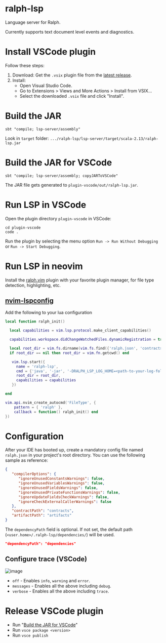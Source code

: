 # ralph-lsp

Language server for Ralph.

Currently supports text document level events and diagnostics.

# Install VSCode plugin

Follow these steps:

1. Download: Get the `.vsix` plugin file from the [latest release](https://github.com/alephium/ralph-lsp/releases).
2. Install:
    - Open Visual Studio Code.
    - Go to Extensions > Views and More Actions > Install from VSIX...
    - Select the downloaded `.vsix` file and click "Install".

# Build the JAR

```shell
sbt "compile; lsp-server/assembly"
```

Look in `target` folder: `.../ralph-lsp/lsp-server/target/scala-2.13/ralph-lsp.jar`

# Build the JAR for VSCode

```shell
sbt "compile; lsp-server/assembly; copyJARToVSCode"
```

The JAR file gets generated to `plugin-vscode/out/ralph-lsp.jar`.

# Run LSP in VSCode

Open the plugin directory `plugin-vscode` in VSCode:

```shell
cd plugin-vscode
code .
```

Run the plugin by selecting the menu option `Run -> Run Without Debugging` or `Run -> Start Debugging`.

# Run LSP in neovim

Install the [ralph.vim](https://github.com/tdroxler/ralph.vim) plugin with your favorite plugin manager, for file type detection, highlighting, etc.

## [nvim-lspconfig](https://github.com/neovim/nvim-lspconfig)

Add the following to your lua configuration

```lua
local function ralph_init()

  local capabilities = vim.lsp.protocol.make_client_capabilities()

  capabilities.workspace.didChangeWatchedFiles.dynamicRegistration = true

  local root_dir = vim.fs.dirname(vim.fs.find({'ralph.json', 'contracts', 'artifacts'}, { upward = true })[1])
  if root_dir == nil then root_dir = vim.fn.getcwd() end

   vim.lsp.start({
     name = 'ralph-lsp',
     cmd = {'java', '-jar', '-DRALPH_LSP_LOG_HOME=<path-to-your-log-folder>', '<path-to-your-jar>/ralph-lsp.jar'},
     root_dir = root_dir,
     capabilities = capabilities
   })

end

vim.api.nvim_create_autocmd('FileType', {
    pattern = { 'ralph' },
    callback = function() ralph_init() end
})
```

# Configuration

After your IDE has booted up, create a mandatory config file named `ralph.json` in your project's root directory.
You can use the following sample as reference:

```json
{
   "compilerOptions": {
      "ignoreUnusedConstantsWarnings": false,
      "ignoreUnusedVariablesWarnings": false,
      "ignoreUnusedFieldsWarnings": false,
      "ignoreUnusedPrivateFunctionsWarnings": false,
      "ignoreUpdateFieldsCheckWarnings": false,
      "ignoreCheckExternalCallerWarnings": false
   },
   "contractPath": "contracts",
   "artifactPath": "artifacts"
}
```

The `dependencyPath` field is optional. If not set, the default path (`<user.home>/.ralph-lsp/dependencies/`) will be
used.

```json
"dependencyPath": "dependencies"
```

## Configure trace (VSCode)

![image](https://github.com/alephium/ralph-lsp/assets/1773953/ac537faf-492f-468a-ab88-a39323e6e821)

- `off` - Enables `info`, `warning` and `error`.
- `messages` - Enables all the above including `debug`.
- `verbose` - Enables all the above including `trace`.

# Release VSCode plugin

- Run "[Build the JAR for VSCode](#build-the-jar-for-vscode)"
- Run `vsce package <version>`
- Run `vsce publish`
